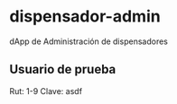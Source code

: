 # dispensador-admin
dApp de Administración de dispensadores 

## Usuario de prueba
Rut: 1-9
Clave: asdf
